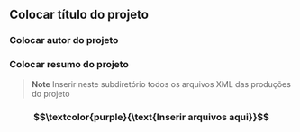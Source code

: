## Colocar título do projeto
### Colocar autor do projeto
### Colocar resumo do projeto
>__Note__ Inserir neste subdiretório todos os arquivos XML das produções do projeto
 
### $$\textcolor{purple}{\text{Inserir arquivos aqui}}$$
